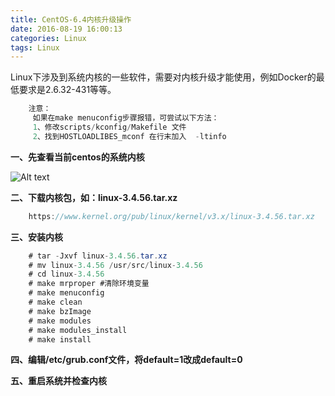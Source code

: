 ```yaml
---
title: CentOS-6.4内核升级操作
date: 2016-08-19 16:00:13
categories: Linux
tags: Linux
---
```

Linux下涉及到系统内核的一些软件，需要对内核升级才能使用，例如Docker的最低要求是2.6.32-431等等。
```java
	注意：
     如果在make menuconfig步骤报错，可尝试以下方法：
     1、修改scripts/kconfig/Makefile 文件
     2、找到HOSTLOADLIBES_mconf 在行末加入  -ltinfo
```
**一、先查看当前centos的系统内核**

![Alt text](http://soujava.com/images/linuxKenel1.png)

**二、下载内核包，如：linux-3.4.56.tar.xz**
	
```java
	https://www.kernel.org/pub/linux/kernel/v3.x/linux-3.4.56.tar.xz
```

**三、安装内核**
```java
	# tar -Jxvf linux-3.4.56.tar.xz
	# mv linux-3.4.56 /usr/src/linux-3.4.56
	# cd linux-3.4.56
	# make mrproper #清除环境变量
	# make menuconfig 
	# make clean
	# make bzImage
	# make modules
	# make modules_install
	# make install
```

**四、编辑/etc/grub.conf文件，将default=1改成default=0**
	

**五、重启系统并检查内核**
